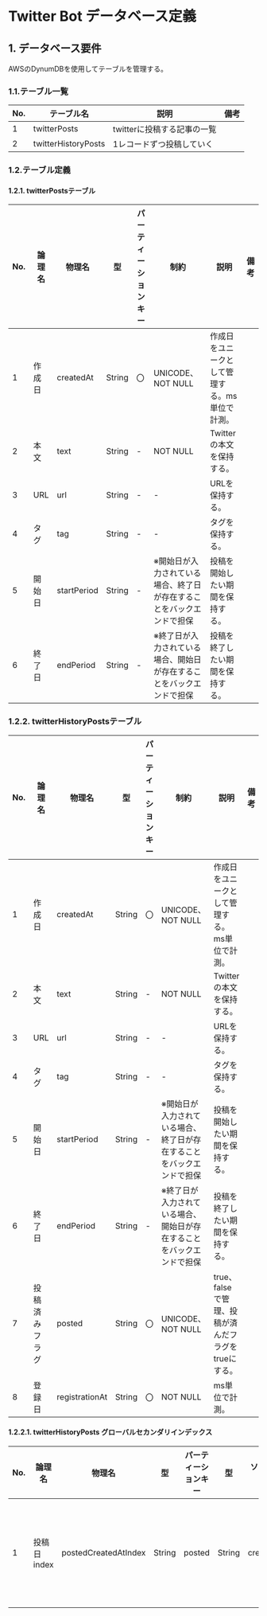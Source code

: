 # Twitter Bot データベース定義

## 1. データベース要件

AWSのDynumDBを使用してテーブルを管理する。


### 1.1.テーブル一覧


| No. |テーブル名 | 説明 | 備考 |
| - | - | - | - |
| 1 | twitterPosts | twitterに投稿する記事の一覧 |  |
| 2 | twitterHistoryPosts | 1レコードずつ投稿していく |  |


### 1.2.テーブル定義

#### 1.2.1. twitterPostsテーブル

| No. | 論理名 | 物理名 | 型 | パーティーションキー | 制約 |説明 | 備考 |
| - | - | - | - | - | - | - | - |
| 1 | 作成日 | createdAt | String | 〇 | UNICODE、NOT NULL| 作成日をユニークとして管理する。ms単位で計測。 |  |
| 2 | 本文 | text | String | - | NOT NULL | Twitterの本文を保持する。 | |
| 3 | URL | url | String | - | - | URLを保持する。 | |
| 4 | タグ | tag | String | - | - | タグを保持する。 | |
| 5 | 開始日 | startPeriod | String | - | ※開始日が入力されている場合、終了日が存在することをバックエンドで担保 | 投稿を開始したい期間を保持する。 | |
| 6 | 終了日 | endPeriod | String | - | ※終了日が入力されている場合、開始日が存在することをバックエンドで担保  | 投稿を終了したい期間を保持する。 | |

### 1.2.2. twitterHistoryPostsテーブル 

| No. | 論理名 | 物理名 | 型 | パーティーションキー | 制約 |説明 | 備考 |
| - | - | - | - | - | - | - | - |
| 1 | 作成日 | createdAt | String | 〇 | UNICODE、NOT NULL| 作成日をユニークとして管理する。ms単位で計測。 |  |
| 2 | 本文 | text | String | - | NOT NULL | Twitterの本文を保持する。 | |
| 3 | URL | url | String | - | - | URLを保持する。 | |
| 4 | タグ | tag | String | - | - | タグを保持する。 | |
| 5 | 開始日 | startPeriod | String | - | ※開始日が入力されている場合、終了日が存在することをバックエンドで担保 | 投稿を開始したい期間を保持する。 | |
| 6 | 終了日 | endPeriod | String | - | ※終了日が入力されている場合、開始日が存在することをバックエンドで担保  | 投稿を終了したい期間を保持する。 | |
| 7 | 投稿済みフラグ | posted | String | 〇 | UNICODE、NOT NULL| true、falseで管理、投稿が済んだフラグをtrueにする。 |  |
| 8 | 登録日 | registrationAt| String | 〇 | NOT NULL| ms単位で計測。 |  |

#### 1.2.2.1. twitterHistoryPosts グローバルセカンダリインデックス  

| No. | 論理名 | 物理名 | 型 | パーティーションキー | 型 |  ソートキー |説明 | 備考 |
| - | - | - | - | - | - | - | - | - |
| 1 | 投稿日index | postedCreatedAtIndex | String | posted | String |createdAt | postedをパーティーションキーとした検索用のテーブル |  |
